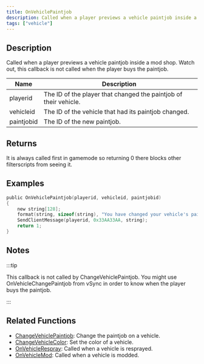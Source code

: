 ```yaml
---
title: OnVehiclePaintjob
description: Called when a player previews a vehicle paintjob inside a mod shop.
tags: ["vehicle"]
---
```


## Description

Called when a player previews a vehicle paintjob inside a mod shop. Watch out, this callback is not called when the player buys the paintjob.

| Name       | Description                                                      |
| ---------- | ---------------------------------------------------------------- |
| playerid   | The ID of the player that changed the paintjob of their vehicle. |
| vehicleid  | The ID of the vehicle that had its paintjob changed.             |
| paintjobid | The ID of the new paintjob.                                      |

## Returns

It is always called first in gamemode so returning 0 there blocks other filterscripts from seeing it.

## Examples

```c
public OnVehiclePaintjob(playerid, vehicleid, paintjobid)
{
    new string[128];
    format(string, sizeof(string), "You have changed your vehicle's paintjob to %d!", paintjobid);
    SendClientMessage(playerid, 0x33AA33AA, string);
    return 1;
}
```

## Notes

:::tip

This callback is not called by ChangeVehiclePaintjob. You might use OnVehicleChangePaintjob from vSync in order to know when the player buys the paintjob.

:::

## Related Functions

- [ChangeVehiclePaintjob](../functions/ChangeVehiclePaintjob.md): Change the paintjob on a vehicle.
- [ChangeVehicleColor](../functions/ChangeVehicleColor.md): Set the color of a vehicle.
- [OnVehicleRespray](OnVehicleRespray.md): Called when a vehicle is resprayed.
- [OnVehicleMod](OnVehicleMod.md): Called when a vehicle is modded.
